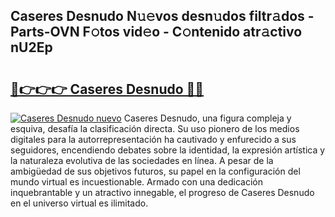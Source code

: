 ## Caseres Desnudo N𝚞𝚎vos desn𝚞dos filtr𝚊dos - Parts-OVN F𝚘tos vid𝚎o - C𝚘ntenido atr𝚊ctivo nU2Ep

# <h2><a href="http://mb3o2i3.tromn.icu/?c=Caseres+Desnudo">🔗👉👉👉 Caseres Desnudo 🔗🔗</a></h2>

[![Caseres Desnudo nuevo](https://i.imgur.com/pEAQMta.gif)](http://mb3o2i3.tromn.icu/?c=Caseres+Desnudo)
Caseres Desnudo, una figura compleja y esquiva, desafía la clasificación directa. Su uso pionero de los medios digitales para la autorrepresentación ha cautivado y enfurecido a sus seguidores, encendiendo debates sobre la identidad, la expresión artística y la naturaleza evolutiva de las sociedades en línea. A pesar de la ambigüedad de sus objetivos futuros, su papel en la configuración del mundo virtual es incuestionable. Armado con una dedicación inquebrantable y un atractivo innegable, el progreso de Caseres Desnudo en el universo virtual es ilimitado.
